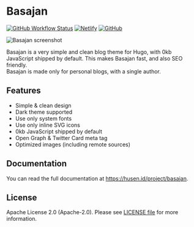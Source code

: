 # Basajan

[![GitHub Workflow Status](https://img.shields.io/github/workflow/status/hapakaien/hugo-themes/CI%20-%20Basajan?label=CI&style=flat-square)](https://github.com/hapakaien/hugo-themes/actions/workflows/basajan.yml) [![Netlify](https://img.shields.io/netlify/943d8141-3672-461b-81d5-94f96fe85970?style=flat-square)](https://app.netlify.com/sites/basajan/deploys) [![GitHub](https://img.shields.io/github/license/hapakaien/hugo-themes?style=flat-square)](https://github.com/hapakaien/hugo-themes/blob/main/LICENSE)

![Basajan screenshot](https://github.com/hapakaien/hugo-themes/raw/main/basajan/images/screenshot.png)

Basajan is a very simple and clean blog theme for Hugo, with 0kb JavaScript
shipped by default. This makes Basajan fast, and also SEO friendly.  
Basajan is made only for personal blogs, with a single author.

## Features

- Simple & clean design
- Dark theme supported
- Use only system fonts
- Use only inline SVG icons
- 0kb JavaScript shipped by default
- Open Graph & Twitter Card meta tag
- Optimized images (including remote sources)

## Documentation

You can read the full documentation at <https://husen.id/project/basajan>.

## License

Apache License 2.0 (Apache-2.0). Please see
[LICENSE file](https://github.com/hapakaien/hugo-themes/blob/main/LICENSE) for
more information.
